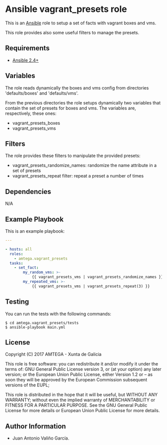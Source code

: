 # Ansible vagrant_presets role

This is an [Ansible](http://www.ansible.com) role to setup a set of facts with vagrant boxes and vms.

This role provides also some useful filters to manage the presets.

## Requirements

- [Ansible 2.4+](http://docs.ansible.com/ansible/latest/intro_installation.html)

## Variables

The role reads dynamically the boxes and vms config from directories 'defaults/boxes' and 'defaults/vms'.

From the previous directories the role setups dynamically two variables that contain the set of presets for boxes and vms. The variables are, respectively, these ones:

- vagrant_presets_boxes
- vagrant_presets_vms

## Filters

The role provides these filters to manipulate the provided presets:

- vagrant_presets_randomize_names: randomize the name attribute in a set of presets
- vagrant_presets_repeat filter: repeat a preset a number of times

## Dependencies

N/A

## Example Playbook

This is an example playbook:

```yaml
---

- hosts: all
  roles:
    - amtega.vagrant_presets
  tasks:
    - set_fact:
        my_random_vms: >-
            {{ vagrant_presets_vms | vagrant_presets_randomize_names }}
        my_repeated_vms: >-
            {{ vagrant_presets_vms | vagrant_presets_repeat(3) }}
```

## Testing

You can run the tests with the following commands:

```shell
$ cd amtega.vagrant_presets/tests
$ ansible-playbook main.yml
```

## License

Copyright (C) 2017 AMTEGA - Xunta de Galicia

This role is free software: you can redistribute it and/or modify
it under the terms of:
GNU General Public License version 3, or (at your option) any later version;
or the European Union Public License, either Version 1.2 or – as soon
they will be approved by the European Commission ­subsequent versions of
the EUPL;

This role is distributed in the hope that it will be useful,
but WITHOUT ANY WARRANTY; without even the implied warranty of
MERCHANTABILITY or FITNESS FOR A PARTICULAR PURPOSE.  See the
GNU General Public License for more details or European Union Public License for more details.

## Author Information

- Juan Antonio Valiño García.
